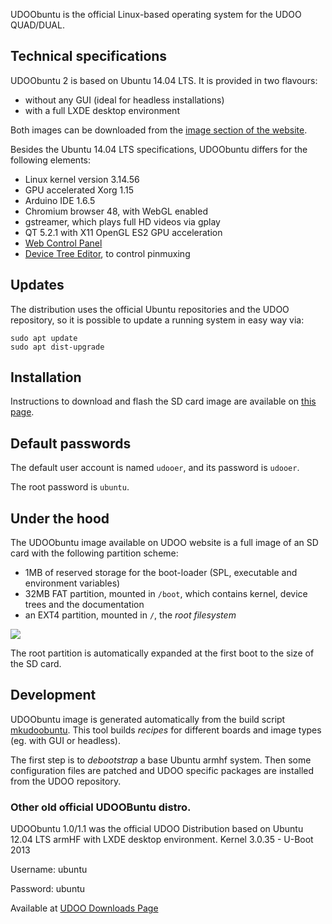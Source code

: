 UDOObuntu is the official Linux-based operating system for the UDOO QUAD/DUAL.

## Technical specifications

UDOObuntu 2 is based on Ubuntu 14.04 LTS. It is provided in two flavours:

 * without any GUI (ideal for headless installations)
 * with a full LXDE desktop environment

Both images can be downloaded from the [image section of the website](https://www.udoo.org/downloads/).

Besides the Ubuntu 14.04 LTS specifications, UDOObuntu differs for the following elements:

 * Linux kernel version 3.14.56
 * GPU accelerated Xorg 1.15
 * Arduino IDE 1.6.5
 * Chromium browser 48, with WebGL enabled
 * gstreamer, which plays full HD videos via gplay
 * QT 5.2.1 with X11 OpenGL ES2 GPU acceleration
 * [Web Control Panel](!Basic_Setup/Web_Control_Panel)
 * [Device Tree Editor](!Cookbook_Linux/Device_Tree_Editor), to control pinmuxing

## Updates

The distribution uses the official Ubuntu repositories and the UDOO repository, so it is possible to update a running system in easy way via:

    sudo apt update
    sudo apt dist-upgrade


## Installation

Instructions to download and flash the SD card image are available on [this page](!Getting_Started/Create_A_Bootable_MicroSD_card_for_UDOO_QUAD-DUAL).


## Default passwords

The default user account is named `udooer`, and its password is `udooer`.

The root password is `ubuntu`.


## Under the hood

The UDOObuntu image available on UDOO website is a full image of an SD card with the following partition scheme:

 * 1MB of reserved storage for the boot-loader (SPL, executable and environment variables)
 * 32MB FAT partition, mounted in `/boot`, which contains kernel, device trees and the documentation
 * an EXT4 partition, mounted in `/`, the *root filesystem*

<img src="../img/partitions.png">

The root partition is automatically expanded at the first boot to the size of the SD card.


## Development

UDOObuntu image is generated automatically from the build script [mkudoobuntu](https://github.com/UDOOboard/mkudoobuntu). This tool builds *recipes* for different boards and image types (eg. with GUI or headless).

The first step is to *debootstrap* a base Ubuntu armhf system. Then some configuration files are patched and UDOO specific packages are installed from the UDOO repository.

### Other old official UDOOBuntu distro.

UDOObuntu 1.0/1.1 was the official UDOO Distribution based on Ubuntu 12.04 LTS armHF with LXDE desktop environment.
Kernel 3.0.35 - U-Boot 2013

Username: ubuntu

Password: ubuntu

Available at [UDOO Downloads Page](https://www.udoo.org/downloads/)

